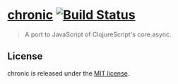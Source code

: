 
# [chronic](https://romac.me/projects/chronic)  [![Build Status](https://travis-ci.org/romac/chronic.png?branch=master)](https://travis-ci.org/romac/chronic)

> A port to JavaScript of ClojureScript's core.async.

## License

chronic is released under the [MIT license](http://romac.mit-license.org/).
